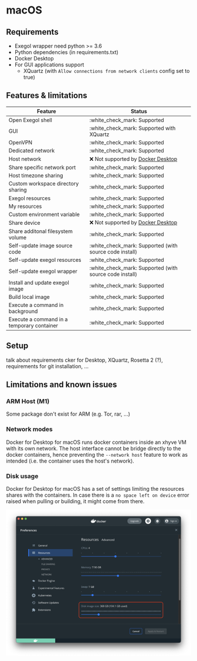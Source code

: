 # macOS

## Requirements

* Exegol wrapper need python >= 3.6
* Python dependencies (in requirements.txt)
* Docker Desktop
* For GUI applications support
  * XQuartz (with `Allow connections from network clients` config set to true)

## Features & limitations

| Feature                                    | Status                                                                                                                      |
| ------------------------------------------ | --------------------------------------------------------------------------------------------------------------------------- |
| Open Exegol shell                          | :white\_check\_mark: Supported                                                                                              |
| GUI                                        | :white\_check\_mark: Supported with XQuartz                                                                                 |
| OpenVPN                                    | :white\_check\_mark: Supported                                                                                              |
| Dedicated network                          | :white\_check\_mark: Supported                                                                                              |
| Host network                               | :x: Not supported by [Docker Desktop](https://docs.docker.com/network/host/)                                                |
| Share specific network port                | :white\_check\_mark: Supported                                                                                              |
| Host timezone sharing                      | :white\_check\_mark: Supported                                                                                              |
| Custom workspace directory sharing         | :white\_check\_mark: Supported                                                                                              |
| Exegol resources                           | :white\_check\_mark: Supported                                                                                              |
| My resources                               | :white\_check\_mark: Supported                                                                                              |
| Custom environment variable                | :white\_check\_mark: Supported                                                                                              |
| Share device                               | :x: Not supported by [Docker Desktop](https://docs.docker.com/desktop/faqs/#can-i-pass-through-a-usb-device-to-a-container) |
| Share additonal filesystem volume          | :white\_check\_mark: Supported                                                                                              |
| Self-update image source code              | :white\_check\_mark: Supported (with source code install)                                                                   |
| Self-update exegol resources               | :white\_check\_mark: Supported                                                                                              |
| Self-update exegol wrapper                 | :white\_check\_mark: Supported (with source code install)                                                                   |
| Install and update exegol image            | :white\_check\_mark: Supported                                                                                              |
| Build local image                          | :white\_check\_mark: Supported                                                                                              |
| Execute a command in background            | :white\_check\_mark: Supported                                                                                              |
| Execute a command in a temporary container | :white\_check\_mark: Supported                                                                                              |

## Setup

talk about requirements cker for Desktop, XQuartz, Rosetta 2 (?), requirements for git installation, ...

## Limitations and known issues

### ARM Host (M1)

Some package don't exist for ARM (e.g. Tor, rar, ...)

### Network modes

Docker for Desktop for macOS runs docker containers inside an xhyve VM with its own network. The host interface cannot be bridge directly to the docker containers, hence preventing the `--network host` feature to work as intended (i.e. the container uses the host's network).

### Disk usage

Docker for Desktop for macOS has a set of settings limiting the resources shares with the containers. In case there is a `no space left on device` error raised when pulling or building, it might come from there.

![](<../../.gitbook/assets/image (3).png>)
